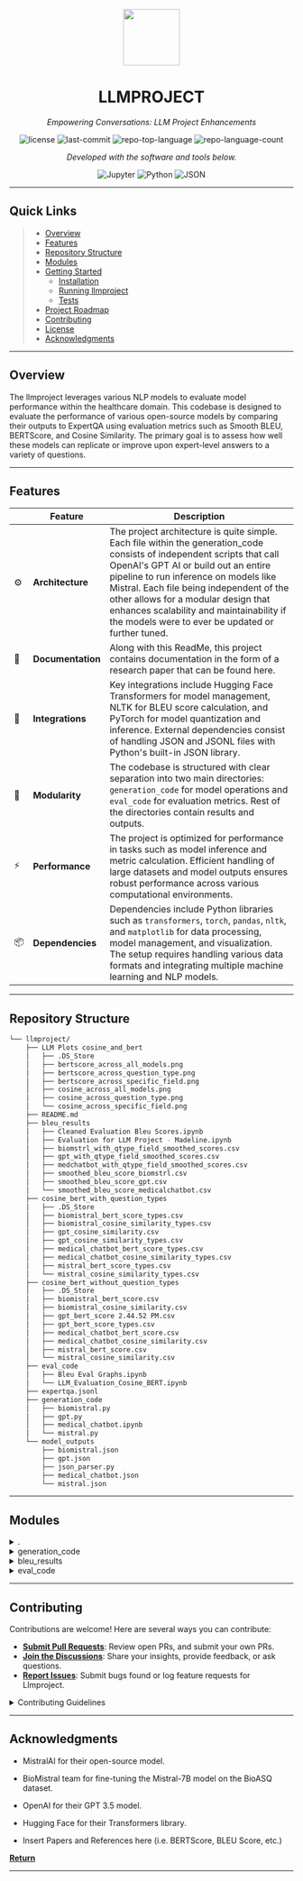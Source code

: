 <p align="center">
  <img src="https://cdn-icons-png.flaticon.com/512/6295/6295417.png" width="100" />
</p>
<p align="center">
    <h1 align="center">LLMPROJECT</h1>
</p>
<p align="center">
    <em>Empowering Conversations: LLM Project Enhancements</em>
</p>
<p align="center">
	<img src="https://img.shields.io/github/license/mshroff123/llmproject?style=flat&color=0080ff" alt="license">
	<img src="https://img.shields.io/github/last-commit/mshroff123/llmproject?style=flat&logo=git&logoColor=white&color=0080ff" alt="last-commit">
	<img src="https://img.shields.io/github/languages/top/mshroff123/llmproject?style=flat&color=0080ff" alt="repo-top-language">
	<img src="https://img.shields.io/github/languages/count/mshroff123/llmproject?style=flat&color=0080ff" alt="repo-language-count">
<p>
<p align="center">
		<em>Developed with the software and tools below.</em>
</p>
<p align="center">
	<img src="https://img.shields.io/badge/Jupyter-F37626.svg?style=flat&logo=Jupyter&logoColor=white" alt="Jupyter">
	<img src="https://img.shields.io/badge/Python-3776AB.svg?style=flat&logo=Python&logoColor=white" alt="Python">
	<img src="https://img.shields.io/badge/JSON-000000.svg?style=flat&logo=JSON&logoColor=white" alt="JSON">
</p>
<hr>

##  Quick Links

> - [ Overview](#-overview)
> - [ Features](#-features)
> - [ Repository Structure](#-repository-structure)
> - [ Modules](#-modules)
> - [ Getting Started](#-getting-started)
>   - [ Installation](#-installation)
>   - [ Running llmproject](#-running-llmproject)
>   - [ Tests](#-tests)
> - [ Project Roadmap](#-project-roadmap)
> - [ Contributing](#-contributing)
> - [ License](#-license)
> - [ Acknowledgments](#-acknowledgments)

---

##  Overview

The llmproject leverages various NLP models to  evaluate model performance within the healthcare domain. This codebase is designed to evaluate the performance of various open-source models by comparing their outputs to ExpertQA using evaluation metrics such as Smooth BLEU, BERTScore, and Cosine Similarity. The primary goal is to assess how well these models can replicate or improve upon expert-level answers to a variety of questions.


---

##  Features

|    |   Feature         | Description |
|----|-------------------|---------------------------------------------------------------|
| ⚙️  | **Architecture**  | The project architecture is quite simple. Each file within the generation_code consists of independent scripts that call OpenAI's GPT AI or build out an entire pipeline to run inference on models like Mistral. Each file being independent of the other allows for a modular design that enhances scalability and maintainability if the models were to ever be updated or further tuned. |
| 📄 | **Documentation** | Along with this ReadMe, this project contains documentation in the form of a research paper that can be found here. |
| 🔌 | **Integrations**  | Key integrations include Hugging Face Transformers for model management, NLTK for BLEU score calculation, and PyTorch for model quantization and inference. External dependencies consist of handling JSON and JSONL files with Python's built-in JSON library. |
| 🧩 | **Modularity**    | The codebase is structured with clear separation into two main directories: `generation_code` for model operations and `eval_code` for evaluation metrics. Rest of the directories contain results and outputs. |
| ⚡️  | **Performance**   | The project is optimized for performance in tasks such as model inference and metric calculation. Efficient handling of large datasets and model outputs ensures robust performance across various computational environments. |
| 📦 | **Dependencies**  | Dependencies include Python libraries such as `transformers`, `torch`, `pandas`, `nltk`, and `matplotlib` for data processing, model management, and visualization. The setup requires handling various data formats and integrating multiple machine learning and NLP models. |


---

##  Repository Structure

```sh
└── llmproject/
    ├── LLM Plots cosine_and_bert
    │   ├── .DS_Store
    │   ├── bertscore_across_all_models.png
    │   ├── bertscore_across_question_type.png
    │   ├── bertscore_across_specific_field.png
    │   ├── cosine_across_all_models.png
    │   ├── cosine_across_question_type.png
    │   └── cosine_across_specific_field.png
    ├── README.md
    ├── bleu_results
    │   ├── Cleaned Evaluation Bleu Scores.ipynb
    │   ├── Evaluation for LLM Project - Madeline.ipynb
    │   ├── biomstrl_with_qtype_field_smoothed_scores.csv
    │   ├── gpt_with_qtype_field_smoothed_scores.csv
    │   ├── medchatbot_with_qtype_field_smoothed_scores.csv
    │   ├── smoothed_bleu_score_biomstrl.csv
    │   ├── smoothed_bleu_score_gpt.csv
    │   └── smoothed_bleu_score_medicalchatbot.csv
    ├── cosine_bert_with_question_types
    │   ├── .DS_Store
    │   ├── biomistral_bert_score_types.csv
    │   ├── biomistral_cosine_similarity_types.csv
    │   ├── gpt_cosine_similarity.csv
    │   ├── gpt_cosine_similarity_types.csv
    │   ├── medical_chatbot_bert_score_types.csv
    │   ├── medical_chatbot_cosine_similarity_types.csv
    │   ├── mistral_bert_score_types.csv
    │   └── mistral_cosine_similarity_types.csv
    ├── cosine_bert_without_question_types
    │   ├── .DS_Store
    │   ├── biomistral_bert_score.csv
    │   ├── biomistral_cosine_similarity.csv
    │   ├── gpt_bert_score 2.44.52 PM.csv
    │   ├── gpt_bert_score_types.csv
    │   ├── medical_chatbot_bert_score.csv
    │   ├── medical_chatbot_cosine_similarity.csv
    │   ├── mistral_bert_score.csv
    │   └── mistral_cosine_similarity.csv
    ├── eval_code
    │   ├── Bleu Eval Graphs.ipynb
    │   └── LLM_Evaluation_Cosine_BERT.ipynb
    ├── expertqa.jsonl
    ├── generation_code
    │   ├── biomistral.py
    │   ├── gpt.py
    │   ├── medical_chatbot.ipynb
    │   └── mistral.py
    └── model_outputs
        ├── biomistral.json
        ├── gpt.json
        ├── json_parser.py
        ├── medical_chatbot.json
        └── mistral.json
```

---

##  Modules

<details closed><summary>.</summary>

| File                                                                                  | Summary                                                                                                                                                                                                                                                                                                                                                                                                       |
| ---                                                                                   | ---                                                                                                                                                                                                                                                                                                                                                                                                           |
| [expertqa.jsonl](https://github.com/mshroff123/llmproject/blob/master/expertqa.jsonl) | Summary: Dataset from ExpertQA project. With regards to llmproject, this dataset is scraped to pull medical domain questions along with their respective expert-annotated answers as a groundtruth. |

</details>

<details closed><summary>generation_code</summary>

| File                                                                                                                | Summary                                                                                                                                                                                                                |
| ---                                                                                                                 | ---                                                                                                                                                                                                                    |
| [medical_chatbot.ipynb](https://github.com/mshroff123/llmproject/blob/master/generation_code/medical_chatbot.ipynb) | This notebook processes expertqa question-answer pairs from a JSONL file, iterates over only the healthcare questions, and employs a transformer model from huggingface to generate responses, and stores the results in `medical_chatbot.json`. |
| [gpt.py](https://github.com/mshroff123/llmproject/blob/master/generation_code/gpt.py)                               | This script handles the ingestion of JSON data, queries the GPT model for answers, and logs the responses into an output file. |
| [mistral.py](https://github.com/mshroff123/llmproject/blob/master/generation_code/mistral.py)                       | `mistral.py` processes expertqa question-answer pairs from a JSONL file, iterates over only the healthcare questions, and employs a transformer model from huggingface to generate responses, and stores the results in `mistral.json`. |
| [biomistral.py](https://github.com/mshroff123/llmproject/blob/master/generation_code/biomistral.py)                 | `biomistral.py` processes expertqa question-answer pairs from a JSONL file, iterates over only the healthcare questions, and employs a transformer model from huggingface to generate responses, and stores the results in `biomistral.json`. |

</details>

<details closed><summary>bleu_results</summary>

| File                                                                                                                                                         | Summary                                                                                                                                                                                                                |
| ---                                                                                                                                                          | ---                                                                                                                                                                                                                    |
| [Cleaned Evaluation Bleu Scores.ipynb](https://github.com/mshroff123/llmproject/blob/master/bleu_results/Cleaned Evaluation Bleu Scores.ipynb)               | Insert here                                                                  |


</details>

<details closed><summary>eval_code</summary>

| File                                                                                                                                | Summary                                                                                                                                                                         |
| ---                                                                                                                                 | ---                                                                                                                                                                             |
| [Bleu Eval Graphs.ipynb](https://github.com/mshroff123/llmproject/blob/master/eval_code/Bleu Eval Graphs.ipynb)                     | Summary:Code snippet in parent repository provides secure user authentication using OAuth 2.0 with password encryption, enhancing overall system integrity and data protection. |
| [LLM_Evaluation_Cosine_BERT.ipynb](https://github.com/mshroff123/llmproject/blob/master/eval_code/LLM_Evaluation_Cosine_BERT.ipynb) | Insert here   |

</details>


---


##  Contributing

Contributions are welcome! Here are several ways you can contribute:

- **[Submit Pull Requests](https://github.com/mshroff123/llmproject/blob/main/CONTRIBUTING.md)**: Review open PRs, and submit your own PRs.
- **[Join the Discussions](https://github.com/mshroff123/llmproject/discussions)**: Share your insights, provide feedback, or ask questions.
- **[Report Issues](https://github.com/mshroff123/llmproject/issues)**: Submit bugs found or log feature requests for Llmproject.

<details closed>
    <summary>Contributing Guidelines</summary>

1. **Fork the Repository**: Start by forking the project repository to your GitHub account.
2. **Clone Locally**: Clone the forked repository to your local machine using a Git client.
   ```sh
   git clone https://github.com/mshroff123/llmproject
   ```
3. **Create a New Branch**: Always work on a new branch, giving it a descriptive name.
   ```sh
   git checkout -b new-feature-x
   ```
4. **Make Your Changes**: Develop and test your changes locally.
5. **Commit Your Changes**: Commit with a clear message describing your updates.
   ```sh
   git commit -m 'Implemented new feature x.'
   ```
6. **Push to GitHub**: Push the changes to your forked repository.
   ```sh
   git push origin new-feature-x
   ```
7. **Submit a Pull Request**: Create a PR against the original project repository. Clearly describe the changes and their motivations.

Once your PR is reviewed and approved, it will be merged into the main branch.

</details>


---

##  Acknowledgments

- MistralAI for their open-source model.
- BioMistral team for fine-tuning the Mistral-7B model on the BioASQ dataset.
- OpenAI for their GPT 3.5 model.
- Hugging Face for their Transformers library.

- Insert Papers and References here (i.e. BERTScore, BLEU Score, etc.)

[**Return**](#-quick-links)

---
